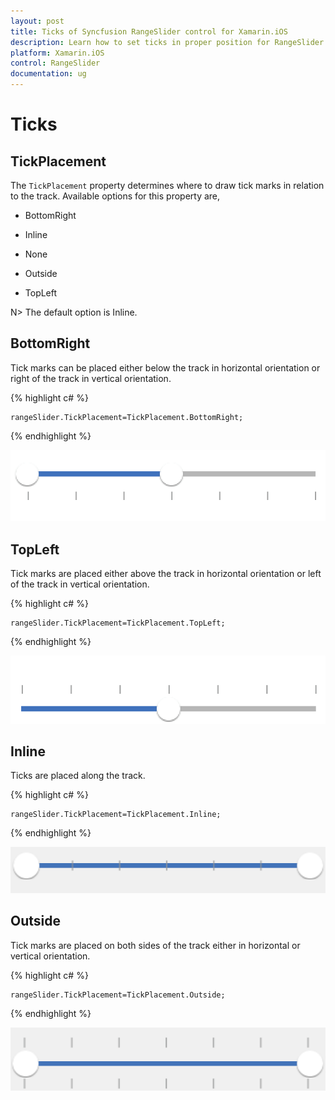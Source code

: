 ```yaml
---
layout: post
title: Ticks of Syncfusion RangeSlider control for Xamarin.iOS
description: Learn how to set ticks in proper position for RangeSlider control in Xamarin.iOS
platform: Xamarin.iOS
control: RangeSlider
documentation: ug
---
```


# Ticks

## TickPlacement

The `TickPlacement` property determines where to draw tick marks in relation to the track. Available options for this property are,

* BottomRight

* Inline

* None

* Outside

* TopLeft

N> The default option is Inline.

## BottomRight

Tick marks can be placed either below the track in horizontal orientation or right of the track in vertical orientation.

{% highlight c# %}

	rangeSlider.TickPlacement=TickPlacement.BottomRight;

{% endhighlight %}

![](images/BottomRight.png)

## TopLeft

Tick marks are placed either above the track in horizontal orientation or left of the track in vertical orientation.

{% highlight c# %}

	rangeSlider.TickPlacement=TickPlacement.TopLeft;

{% endhighlight %}

![](images/TopLeft.png)

## Inline

Ticks are placed along the track.

{% highlight c# %}

	rangeSlider.TickPlacement=TickPlacement.Inline;

{% endhighlight %}

![](images/Inline.png)

## Outside

Tick marks are placed on both sides of the track either in horizontal or vertical orientation.

{% highlight c# %}

	rangeSlider.TickPlacement=TickPlacement.Outside;

{% endhighlight %}

![](images/Outside.png)



